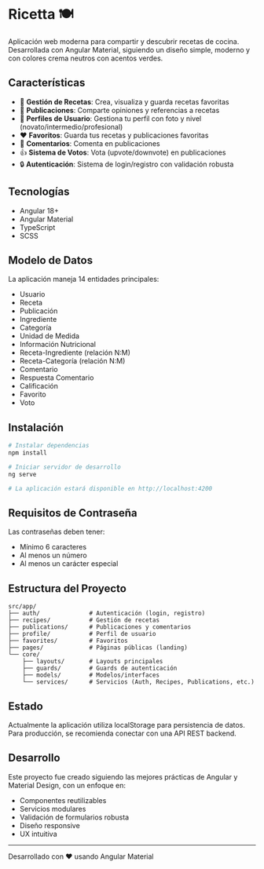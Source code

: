 # Ricetta 🍽️

Aplicación web moderna para compartir y descubrir recetas de cocina. Desarrollada con Angular Material, siguiendo un diseño simple, moderno y con colores crema neutros con acentos verdes.

## Características

- 📝 **Gestión de Recetas**: Crea, visualiza y guarda recetas favoritas
- 💬 **Publicaciones**: Comparte opiniones y referencias a recetas
- 👤 **Perfiles de Usuario**: Gestiona tu perfil con foto y nivel (novato/intermedio/profesional)
- ❤️ **Favoritos**: Guarda tus recetas y publicaciones favoritas
- 💬 **Comentarios**: Comenta en publicaciones
- 👍 **Sistema de Votos**: Vota (upvote/downvote) en publicaciones
- 🔒 **Autenticación**: Sistema de login/registro con validación robusta

## Tecnologías

- Angular 18+
- Angular Material
- TypeScript
- SCSS

## Modelo de Datos

La aplicación maneja 14 entidades principales:
- Usuario
- Receta
- Publicación
- Ingrediente
- Categoría
- Unidad de Medida
- Información Nutricional
- Receta-Ingrediente (relación N:M)
- Receta-Categoría (relación N:M)
- Comentario
- Respuesta Comentario
- Calificación
- Favorito
- Voto

## Instalación

```bash
# Instalar dependencias
npm install

# Iniciar servidor de desarrollo
ng serve

# La aplicación estará disponible en http://localhost:4200
```

## Requisitos de Contraseña

Las contraseñas deben tener:
- Mínimo 6 caracteres
- Al menos un número
- Al menos un carácter especial

## Estructura del Proyecto

```
src/app/
├── auth/              # Autenticación (login, registro)
├── recipes/           # Gestión de recetas
├── publications/      # Publicaciones y comentarios
├── profile/           # Perfil de usuario
├── favorites/         # Favoritos
├── pages/             # Páginas públicas (landing)
└── core/
    ├── layouts/       # Layouts principales
    ├── guards/        # Guards de autenticación
    ├── models/        # Modelos/interfaces
    └── services/      # Servicios (Auth, Recipes, Publications, etc.)
```

## Estado

Actualmente la aplicación utiliza localStorage para persistencia de datos. Para producción, se recomienda conectar con una API REST backend.

## Desarrollo

Este proyecto fue creado siguiendo las mejores prácticas de Angular y Material Design, con un enfoque en:
- Componentes reutilizables
- Servicios modulares
- Validación de formularios robusta
- Diseño responsive
- UX intuitiva

---

Desarrollado con ❤️ usando Angular Material
